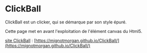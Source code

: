 # ClickBall

  ClickBall est un clicker, qui se démarque par son style épuré.

  Cette page met en avant l'exploitation de l'élément canvas du Html5.
  
  
  [site ClickBall](https://mignotmorgan.github.io/ClickBall/) : [https://mignotmorgan.github.io/ClickBall/](https://mignotmorgan.github.io/ClickBall/)
